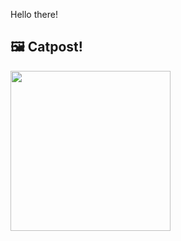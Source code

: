 Hello there!



## 🖼️ Catpost!

<sub>
    <img src="https://cdn2.thecatapi.com/images/cuc.jpg" height="256">
</sub>

